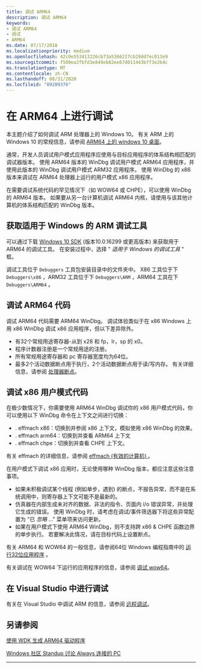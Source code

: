 ```yaml
---
title: 调试 ARM64
description: 调试 ARM64
keywords:
- 调试 ARM64
- 调试
- ARM64
ms.date: 07/17/2018
ms.localizationpriority: medium
ms.openlocfilehash: 42c0e553413226cb73a5366217cb29dd7ec013e9
ms.sourcegitcommit: f500ea2fbfd3e849eb82ee67d011443bff3e2b4c
ms.translationtype: MT
ms.contentlocale: zh-CN
ms.lasthandoff: 08/31/2020
ms.locfileid: "89209376"
---
```

# <a name="debugging-on-arm64"></a>在 ARM64 上进行调试

本主题介绍了如何调试 ARM 处理器上的 Windows 10。 有关 ARM 上的 Windows 10 的常规信息，请参阅 [ARM64 上的 windows 10 桌面](/windows/uwp/porting/apps-on-arm)。

通常，开发人员调试用户模式应用程序应使用与目标应用程序的体系结构相匹配的调试器版本。 使用 ARM64 版本的 WinDbg 调试用户模式 ARM64 应用程序，并使用此版本的 WinDbg 调试用户模式 ARM32 应用程序。 使用 WinDbg 的 x86 版本来调试在 ARM64 处理器上运行的用户模式 x86 应用程序。  

在需要调试系统代码的罕见情况下（如 WOW64 或 CHPE），可以使用 WinDbg 的 ARM64 版本。 如果要从另一台计算机调试 ARM64 内核，请使用与该其他计算机的体系结构匹配的 WinDbg 版本。  


## <a name="getting-arm--debugging-tools-for-windows"></a>获取适用于 Windows 的 ARM 调试工具 

可以通过下载 [Windows 10 SDK](https://developer.microsoft.com/windows/downloads/windows-10-sdk) (版本10.0.16299 或更高版本) 来获取用于 ARM64 的调试工具。  在安装过程中，选择 " *适用于 Windows 的调试工具* " 框。 

调试工具位于 `Debuggers` 工具包安装目录中的文件夹中。  X86 工具位于下 `Debuggers\x86` ，ARM32 工具位于下 `Debuggers\ARM` ，ARM64 工具在下 `Debuggers\ARM64` 。 

## <a name="debugging-arm64-code"></a>调试 ARM64 代码

调试 ARM64 代码需要 ARM64 WinDbg。 调试体验类似于在 x86 Windows 上用 x86 WinDbg 调试 x86 应用程序，但以下差异除外。 

- 有32个常规用途寄存器-从到 x28 和 fp，lr，sp 的 x0。 
- 程序计数器注册是一个常规用途的注册。 
- 所有常规用途寄存器和 pc 寄存器宽度均为64位。 
- 最多2个活动数据断点用于执行，2个活动数据断点用于读/写内存。 有关详细信息，请参阅 [处理器断点](./processor-breakpoints---ba-breakpoints-.md)。 


## <a name="debugging-x86-user-mode-code"></a>调试 x86 用户模式代码 

在极少数情况下，你需要使用 ARM64 WinDbg 调试你的 x86 用户模式代码，你可以使用以下 WinDbg 命令在上下文之间进行切换： 

- . effmach x86：切换到并参阅 x86 上下文，模拟使用 x86 WinDbg 的效果。 
- . effmach arm64：切换到并查看 ARM64 上下文 
- . effmach chpe：切换到并查看 CHPE 上下文。 

有关 effmach 的详细信息，请参阅 [effmach (有效的计算机) ](-effmach--effective-machine-.md)。

在用户模式下调试 x86 应用时，无论使用哪种 WinDbg 版本，都应注意这些注意事项。

- 如果未积极调试某个线程 (例如单步，遇到) 的断点，不报告异常，而不是在系统调用中，则寄存器上下文可能不是最新的。 
- 仿真器在内部生成未对齐的数据、非法的指令、页面内 i/o 错误异常，并处理它生成的错误。 使用 WinDbg 时，请考虑在调试/事件筛选器下将这些异常配置为 "已 *忽略* ..." 菜单项来访问更新。  
- 如果在用户模式下使用 ARM64 WinDbg，则不支持跨 x86 & CHPE 函数边界的单步执行。 若要解决此情况，请在目标代码上设置断点。 

有关 ARM64 和 WOW64 的一般信息，请参阅64位 Windows 编程指南中的 [运行32位应用程序](/windows/desktop/WinProg64/running-32-bit-applications) 。 

有关调试在 WOW64 下运行的应用程序的信息，请参阅 [调试 wow64](/windows/desktop/WinProg64/debugging-wow64)。



## <a name="debugging-in-visual-studio"></a>在 Visual Studio 中进行调试 

有关在 Visual Studio 中调试 ARM 的信息，请参阅 [远程调试](/visualstudio/debugger/remote-debugging)。



## <a name="see-also"></a>另请参阅

[使用 WDK 生成 ARM64 驱动程序](../develop/building-arm64-drivers.md)

[Windows 社区 Standup 讨论 Always 连接的 PC](https://blogs.windows.com/buildingapps/2018/01/22/windows-community-standup-discussing-always-connected-pc/)

-------